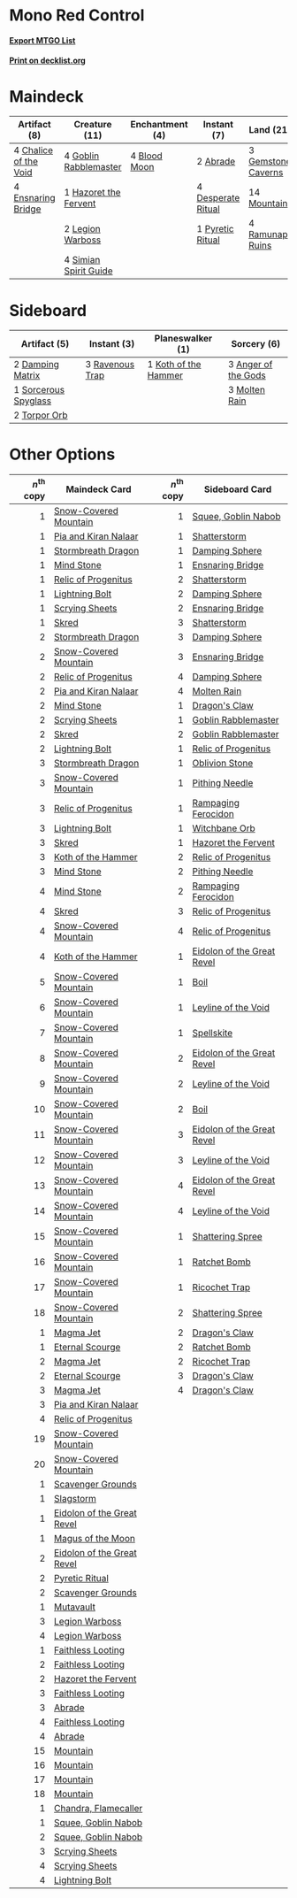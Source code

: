 # Mono Red Control

#### [Export MTGO List](../collection/Mono%20Red%20Control/Mono%20Red%20Control.txt)
#### [Print on decklist.org](http://decklist.org/?deckmain=2%09Abrade%0A3%09Anger%20of%20the%20Gods%0A4%09Blood%20Moon%0A4%09Chalice%20of%20the%20Void%0A4%09Chandra,%20Torch%20of%20Defiance%0A4%09Desperate%20Ritual%0A4%09Ensnaring%20Bridge%0A3%09Gemstone%20Caverns%0A4%09Goblin%20Rabblemaster%0A1%09Hazoret%20the%20Fervent%0A2%09Koth%20of%20the%20Hammer%0A2%09Legion%20Warboss%0A14%09Mountain%0A1%09Pyretic%20Ritual%0A4%09Ramunap%20Ruins%0A4%09Simian%20Spirit%20Guide&deckside=3%09Anger%20of%20the%20Gods%0A2%09Damping%20Matrix%0A1%09Koth%20of%20the%20Hammer%0A3%09Molten%20Rain%0A3%09Ravenous%20Trap%0A1%09Sorcerous%20Spyglass%0A2%09Torpor%20Orb)
# Maindeck

|                                          Artifact (8)                                          |                                         Creature (11)                                          |                                    Enchantment (4)                                    |                                         Instant (7)                                         |                                          Land (21)                                          |                                           Planeswalker (6)                                            |                                         Sorcery (3)                                          |
|------------------------------------------------------------------------------------------------|------------------------------------------------------------------------------------------------|---------------------------------------------------------------------------------------|---------------------------------------------------------------------------------------------|---------------------------------------------------------------------------------------------|-------------------------------------------------------------------------------------------------------|----------------------------------------------------------------------------------------------|
|4 [Chalice of the Void](http://gatherer.wizards.com/Pages/Card/Details.aspx?multiverseid=370411)|4 [Goblin Rabblemaster](http://gatherer.wizards.com/Pages/Card/Details.aspx?multiverseid=438486)|4 [Blood Moon](http://gatherer.wizards.com/Pages/Card/Details.aspx?multiverseid=370419)|2 [Abrade](http://gatherer.wizards.com/Pages/Card/Details.aspx?multiverseid=430772)          |3 [Gemstone Caverns](http://gatherer.wizards.com/Pages/Card/Details.aspx?multiverseid=122094)|4 [Chandra, Torch of Defiance](http://gatherer.wizards.com/Pages/Card/Details.aspx?multiverseid=417683)|3 [Anger of the Gods](http://gatherer.wizards.com/Pages/Card/Details.aspx?multiverseid=438682)|
|4 [Ensnaring Bridge](http://gatherer.wizards.com/Pages/Card/Details.aspx?multiverseid=442213)   |1 [Hazoret the Fervent](http://gatherer.wizards.com/Pages/Card/Details.aspx?multiverseid=429886)|                                                                                       |4 [Desperate Ritual](http://gatherer.wizards.com/Pages/Card/Details.aspx?multiverseid=370546)|14 [Mountain](http://gatherer.wizards.com/Pages/Card/Details.aspx?multiverseid=439604)       |2 [Koth of the Hammer](http://gatherer.wizards.com/Pages/Card/Details.aspx?multiverseid=266362)        |                                                                                              |
|                                                                                                |2 [Legion Warboss](http://gatherer.wizards.com/Pages/Card/Details.aspx?multiverseid=452859)     |                                                                                       |1 [Pyretic Ritual](http://gatherer.wizards.com/Pages/Card/Details.aspx?multiverseid=205067)  |4 [Ramunap Ruins](http://gatherer.wizards.com/Pages/Card/Details.aspx?multiverseid=430870)   |                                                                                                       |                                                                                              |
|                                                                                                |4 [Simian Spirit Guide](http://gatherer.wizards.com/Pages/Card/Details.aspx?multiverseid=442137)|                                                                                       |                                                                                             |                                                                                             |                                                                                                       |                                                                                              |


# Sideboard

|                                         Artifact (5)                                          |                                       Instant (3)                                        |                                       Planeswalker (1)                                        |                                         Sorcery (6)                                          |
|-----------------------------------------------------------------------------------------------|------------------------------------------------------------------------------------------|-----------------------------------------------------------------------------------------------|----------------------------------------------------------------------------------------------|
|2 [Damping Matrix](http://gatherer.wizards.com/Pages/Card/Details.aspx?multiverseid=426043)    |3 [Ravenous Trap](http://gatherer.wizards.com/Pages/Card/Details.aspx?multiverseid=197537)|1 [Koth of the Hammer](http://gatherer.wizards.com/Pages/Card/Details.aspx?multiverseid=266362)|3 [Anger of the Gods](http://gatherer.wizards.com/Pages/Card/Details.aspx?multiverseid=438682)|
|1 [Sorcerous Spyglass](http://gatherer.wizards.com/Pages/Card/Details.aspx?multiverseid=435407)|                                                                                          |                                                                                               |3 [Molten Rain](http://gatherer.wizards.com/Pages/Card/Details.aspx?multiverseid=425928)      |
|2 [Torpor Orb](http://gatherer.wizards.com/Pages/Card/Details.aspx?multiverseid=233069)        |                                                                                          |                                                                                               |                                                                                              |


# Other Options

|*n*<sup>th</sup> copy|                                            Maindeck Card                                            |*n*<sup>th</sup> copy|                                           Sideboard Card                                            |
|--------------------:|-----------------------------------------------------------------------------------------------------|--------------------:|-----------------------------------------------------------------------------------------------------|
|                    1|[Snow-Covered Mountain](http://gatherer.wizards.com/Pages/Card/Details.aspx?multiverseid=184814)     |                    1|[Squee, Goblin Nabob](http://gatherer.wizards.com/Pages/Card/Details.aspx?multiverseid=370461)       |
|                    1|[Pia and Kiran Nalaar](http://gatherer.wizards.com/Pages/Card/Details.aspx?multiverseid=442783)      |                    1|[Shatterstorm](http://gatherer.wizards.com/Pages/Card/Details.aspx?multiverseid=430683)              |
|                    1|[Stormbreath Dragon](http://gatherer.wizards.com/Pages/Card/Details.aspx?multiverseid=373679)        |                    1|[Damping Sphere](http://gatherer.wizards.com/Pages/Card/Details.aspx?multiverseid=443101)            |
|                    1|[Mind Stone](http://gatherer.wizards.com/Pages/Card/Details.aspx?multiverseid=438785)                |                    1|[Ensnaring Bridge](http://gatherer.wizards.com/Pages/Card/Details.aspx?multiverseid=442213)          |
|                    1|[Relic of Progenitus](http://gatherer.wizards.com/Pages/Card/Details.aspx?multiverseid=205326)       |                    2|[Shatterstorm](http://gatherer.wizards.com/Pages/Card/Details.aspx?multiverseid=430683)              |
|                    1|[Lightning Bolt](http://gatherer.wizards.com/Pages/Card/Details.aspx?multiverseid=234704)            |                    2|[Damping Sphere](http://gatherer.wizards.com/Pages/Card/Details.aspx?multiverseid=443101)            |
|                    1|[Scrying Sheets](http://gatherer.wizards.com/Pages/Card/Details.aspx?multiverseid=121204)            |                    2|[Ensnaring Bridge](http://gatherer.wizards.com/Pages/Card/Details.aspx?multiverseid=442213)          |
|                    1|[Skred](http://gatherer.wizards.com/Pages/Card/Details.aspx?multiverseid=122120)                     |                    3|[Shatterstorm](http://gatherer.wizards.com/Pages/Card/Details.aspx?multiverseid=430683)              |
|                    2|[Stormbreath Dragon](http://gatherer.wizards.com/Pages/Card/Details.aspx?multiverseid=373679)        |                    3|[Damping Sphere](http://gatherer.wizards.com/Pages/Card/Details.aspx?multiverseid=443101)            |
|                    2|[Snow-Covered Mountain](http://gatherer.wizards.com/Pages/Card/Details.aspx?multiverseid=184814)     |                    3|[Ensnaring Bridge](http://gatherer.wizards.com/Pages/Card/Details.aspx?multiverseid=442213)          |
|                    2|[Relic of Progenitus](http://gatherer.wizards.com/Pages/Card/Details.aspx?multiverseid=205326)       |                    4|[Damping Sphere](http://gatherer.wizards.com/Pages/Card/Details.aspx?multiverseid=443101)            |
|                    2|[Pia and Kiran Nalaar](http://gatherer.wizards.com/Pages/Card/Details.aspx?multiverseid=442783)      |                    4|[Molten Rain](http://gatherer.wizards.com/Pages/Card/Details.aspx?multiverseid=425928)               |
|                    2|[Mind Stone](http://gatherer.wizards.com/Pages/Card/Details.aspx?multiverseid=438785)                |                    1|[Dragon's Claw](http://gatherer.wizards.com/Pages/Card/Details.aspx?multiverseid=243481)             |
|                    2|[Scrying Sheets](http://gatherer.wizards.com/Pages/Card/Details.aspx?multiverseid=121204)            |                    1|[Goblin Rabblemaster](http://gatherer.wizards.com/Pages/Card/Details.aspx?multiverseid=438486)       |
|                    2|[Skred](http://gatherer.wizards.com/Pages/Card/Details.aspx?multiverseid=122120)                     |                    2|[Goblin Rabblemaster](http://gatherer.wizards.com/Pages/Card/Details.aspx?multiverseid=438486)       |
|                    2|[Lightning Bolt](http://gatherer.wizards.com/Pages/Card/Details.aspx?multiverseid=234704)            |                    1|[Relic of Progenitus](http://gatherer.wizards.com/Pages/Card/Details.aspx?multiverseid=205326)       |
|                    3|[Stormbreath Dragon](http://gatherer.wizards.com/Pages/Card/Details.aspx?multiverseid=373679)        |                    1|[Oblivion Stone](http://gatherer.wizards.com/Pages/Card/Details.aspx?multiverseid=438789)            |
|                    3|[Snow-Covered Mountain](http://gatherer.wizards.com/Pages/Card/Details.aspx?multiverseid=184814)     |                    1|[Pithing Needle](http://gatherer.wizards.com/Pages/Card/Details.aspx?multiverseid=425815)            |
|                    3|[Relic of Progenitus](http://gatherer.wizards.com/Pages/Card/Details.aspx?multiverseid=205326)       |                    1|[Rampaging Ferocidon](http://gatherer.wizards.com/Pages/Card/Details.aspx?multiverseid=435308)       |
|                    3|[Lightning Bolt](http://gatherer.wizards.com/Pages/Card/Details.aspx?multiverseid=234704)            |                    1|[Witchbane Orb](http://gatherer.wizards.com/Pages/Card/Details.aspx?multiverseid=233240)             |
|                    3|[Skred](http://gatherer.wizards.com/Pages/Card/Details.aspx?multiverseid=122120)                     |                    1|[Hazoret the Fervent](http://gatherer.wizards.com/Pages/Card/Details.aspx?multiverseid=429886)       |
|                    3|[Koth of the Hammer](http://gatherer.wizards.com/Pages/Card/Details.aspx?multiverseid=266362)        |                    2|[Relic of Progenitus](http://gatherer.wizards.com/Pages/Card/Details.aspx?multiverseid=205326)       |
|                    3|[Mind Stone](http://gatherer.wizards.com/Pages/Card/Details.aspx?multiverseid=438785)                |                    2|[Pithing Needle](http://gatherer.wizards.com/Pages/Card/Details.aspx?multiverseid=425815)            |
|                    4|[Mind Stone](http://gatherer.wizards.com/Pages/Card/Details.aspx?multiverseid=438785)                |                    2|[Rampaging Ferocidon](http://gatherer.wizards.com/Pages/Card/Details.aspx?multiverseid=435308)       |
|                    4|[Skred](http://gatherer.wizards.com/Pages/Card/Details.aspx?multiverseid=122120)                     |                    3|[Relic of Progenitus](http://gatherer.wizards.com/Pages/Card/Details.aspx?multiverseid=205326)       |
|                    4|[Snow-Covered Mountain](http://gatherer.wizards.com/Pages/Card/Details.aspx?multiverseid=184814)     |                    4|[Relic of Progenitus](http://gatherer.wizards.com/Pages/Card/Details.aspx?multiverseid=205326)       |
|                    4|[Koth of the Hammer](http://gatherer.wizards.com/Pages/Card/Details.aspx?multiverseid=266362)        |                    1|[Eidolon of the Great Revel](http://gatherer.wizards.com/Pages/Card/Details.aspx?multiverseid=442117)|
|                    5|[Snow-Covered Mountain](http://gatherer.wizards.com/Pages/Card/Details.aspx?multiverseid=184814)     |                    1|[Boil](http://gatherer.wizards.com/Pages/Card/Details.aspx?multiverseid=430682)                      |
|                    6|[Snow-Covered Mountain](http://gatherer.wizards.com/Pages/Card/Details.aspx?multiverseid=184814)     |                    1|[Leyline of the Void](http://gatherer.wizards.com/Pages/Card/Details.aspx?multiverseid=205013)       |
|                    7|[Snow-Covered Mountain](http://gatherer.wizards.com/Pages/Card/Details.aspx?multiverseid=184814)     |                    1|[Spellskite](http://gatherer.wizards.com/Pages/Card/Details.aspx?multiverseid=397743)                |
|                    8|[Snow-Covered Mountain](http://gatherer.wizards.com/Pages/Card/Details.aspx?multiverseid=184814)     |                    2|[Eidolon of the Great Revel](http://gatherer.wizards.com/Pages/Card/Details.aspx?multiverseid=442117)|
|                    9|[Snow-Covered Mountain](http://gatherer.wizards.com/Pages/Card/Details.aspx?multiverseid=184814)     |                    2|[Leyline of the Void](http://gatherer.wizards.com/Pages/Card/Details.aspx?multiverseid=205013)       |
|                   10|[Snow-Covered Mountain](http://gatherer.wizards.com/Pages/Card/Details.aspx?multiverseid=184814)     |                    2|[Boil](http://gatherer.wizards.com/Pages/Card/Details.aspx?multiverseid=430682)                      |
|                   11|[Snow-Covered Mountain](http://gatherer.wizards.com/Pages/Card/Details.aspx?multiverseid=184814)     |                    3|[Eidolon of the Great Revel](http://gatherer.wizards.com/Pages/Card/Details.aspx?multiverseid=442117)|
|                   12|[Snow-Covered Mountain](http://gatherer.wizards.com/Pages/Card/Details.aspx?multiverseid=184814)     |                    3|[Leyline of the Void](http://gatherer.wizards.com/Pages/Card/Details.aspx?multiverseid=205013)       |
|                   13|[Snow-Covered Mountain](http://gatherer.wizards.com/Pages/Card/Details.aspx?multiverseid=184814)     |                    4|[Eidolon of the Great Revel](http://gatherer.wizards.com/Pages/Card/Details.aspx?multiverseid=442117)|
|                   14|[Snow-Covered Mountain](http://gatherer.wizards.com/Pages/Card/Details.aspx?multiverseid=184814)     |                    4|[Leyline of the Void](http://gatherer.wizards.com/Pages/Card/Details.aspx?multiverseid=205013)       |
|                   15|[Snow-Covered Mountain](http://gatherer.wizards.com/Pages/Card/Details.aspx?multiverseid=184814)     |                    1|[Shattering Spree](http://gatherer.wizards.com/Pages/Card/Details.aspx?multiverseid=97233)           |
|                   16|[Snow-Covered Mountain](http://gatherer.wizards.com/Pages/Card/Details.aspx?multiverseid=184814)     |                    1|[Ratchet Bomb](http://gatherer.wizards.com/Pages/Card/Details.aspx?multiverseid=205482)              |
|                   17|[Snow-Covered Mountain](http://gatherer.wizards.com/Pages/Card/Details.aspx?multiverseid=184814)     |                    1|[Ricochet Trap](http://gatherer.wizards.com/Pages/Card/Details.aspx?multiverseid=191549)             |
|                   18|[Snow-Covered Mountain](http://gatherer.wizards.com/Pages/Card/Details.aspx?multiverseid=184814)     |                    2|[Shattering Spree](http://gatherer.wizards.com/Pages/Card/Details.aspx?multiverseid=97233)           |
|                    1|[Magma Jet](http://gatherer.wizards.com/Pages/Card/Details.aspx?multiverseid=425925)                 |                    2|[Dragon's Claw](http://gatherer.wizards.com/Pages/Card/Details.aspx?multiverseid=243481)             |
|                    1|[Eternal Scourge](http://gatherer.wizards.com/Pages/Card/Details.aspx?multiverseid=414296)           |                    2|[Ratchet Bomb](http://gatherer.wizards.com/Pages/Card/Details.aspx?multiverseid=205482)              |
|                    2|[Magma Jet](http://gatherer.wizards.com/Pages/Card/Details.aspx?multiverseid=425925)                 |                    2|[Ricochet Trap](http://gatherer.wizards.com/Pages/Card/Details.aspx?multiverseid=191549)             |
|                    2|[Eternal Scourge](http://gatherer.wizards.com/Pages/Card/Details.aspx?multiverseid=414296)           |                    3|[Dragon's Claw](http://gatherer.wizards.com/Pages/Card/Details.aspx?multiverseid=243481)             |
|                    3|[Magma Jet](http://gatherer.wizards.com/Pages/Card/Details.aspx?multiverseid=425925)                 |                    4|[Dragon's Claw](http://gatherer.wizards.com/Pages/Card/Details.aspx?multiverseid=243481)             |
|                    3|[Pia and Kiran Nalaar](http://gatherer.wizards.com/Pages/Card/Details.aspx?multiverseid=442783)      |                     |                                                                                                     |
|                    4|[Relic of Progenitus](http://gatherer.wizards.com/Pages/Card/Details.aspx?multiverseid=205326)       |                     |                                                                                                     |
|                   19|[Snow-Covered Mountain](http://gatherer.wizards.com/Pages/Card/Details.aspx?multiverseid=184814)     |                     |                                                                                                     |
|                   20|[Snow-Covered Mountain](http://gatherer.wizards.com/Pages/Card/Details.aspx?multiverseid=184814)     |                     |                                                                                                     |
|                    1|[Scavenger Grounds](http://gatherer.wizards.com/Pages/Card/Details.aspx?multiverseid=430871)         |                     |                                                                                                     |
|                    1|[Slagstorm](http://gatherer.wizards.com/Pages/Card/Details.aspx?multiverseid=214054)                 |                     |                                                                                                     |
|                    1|[Eidolon of the Great Revel](http://gatherer.wizards.com/Pages/Card/Details.aspx?multiverseid=442117)|                     |                                                                                                     |
|                    1|[Magus of the Moon](http://gatherer.wizards.com/Pages/Card/Details.aspx?multiverseid=438704)         |                     |                                                                                                     |
|                    2|[Eidolon of the Great Revel](http://gatherer.wizards.com/Pages/Card/Details.aspx?multiverseid=442117)|                     |                                                                                                     |
|                    2|[Pyretic Ritual](http://gatherer.wizards.com/Pages/Card/Details.aspx?multiverseid=205067)            |                     |                                                                                                     |
|                    2|[Scavenger Grounds](http://gatherer.wizards.com/Pages/Card/Details.aspx?multiverseid=430871)         |                     |                                                                                                     |
|                    1|[Mutavault](http://gatherer.wizards.com/Pages/Card/Details.aspx?multiverseid=152724)                 |                     |                                                                                                     |
|                    3|[Legion Warboss](http://gatherer.wizards.com/Pages/Card/Details.aspx?multiverseid=452859)            |                     |                                                                                                     |
|                    4|[Legion Warboss](http://gatherer.wizards.com/Pages/Card/Details.aspx?multiverseid=452859)            |                     |                                                                                                     |
|                    1|[Faithless Looting](http://gatherer.wizards.com/Pages/Card/Details.aspx?multiverseid=413670)         |                     |                                                                                                     |
|                    2|[Faithless Looting](http://gatherer.wizards.com/Pages/Card/Details.aspx?multiverseid=413670)         |                     |                                                                                                     |
|                    2|[Hazoret the Fervent](http://gatherer.wizards.com/Pages/Card/Details.aspx?multiverseid=429886)       |                     |                                                                                                     |
|                    3|[Faithless Looting](http://gatherer.wizards.com/Pages/Card/Details.aspx?multiverseid=413670)         |                     |                                                                                                     |
|                    3|[Abrade](http://gatherer.wizards.com/Pages/Card/Details.aspx?multiverseid=430772)                    |                     |                                                                                                     |
|                    4|[Faithless Looting](http://gatherer.wizards.com/Pages/Card/Details.aspx?multiverseid=413670)         |                     |                                                                                                     |
|                    4|[Abrade](http://gatherer.wizards.com/Pages/Card/Details.aspx?multiverseid=430772)                    |                     |                                                                                                     |
|                   15|[Mountain](http://gatherer.wizards.com/Pages/Card/Details.aspx?multiverseid=439604)                  |                     |                                                                                                     |
|                   16|[Mountain](http://gatherer.wizards.com/Pages/Card/Details.aspx?multiverseid=439604)                  |                     |                                                                                                     |
|                   17|[Mountain](http://gatherer.wizards.com/Pages/Card/Details.aspx?multiverseid=439604)                  |                     |                                                                                                     |
|                   18|[Mountain](http://gatherer.wizards.com/Pages/Card/Details.aspx?multiverseid=439604)                  |                     |                                                                                                     |
|                    1|[Chandra, Flamecaller](http://gatherer.wizards.com/Pages/Card/Details.aspx?multiverseid=407614)      |                     |                                                                                                     |
|                    1|[Squee, Goblin Nabob](http://gatherer.wizards.com/Pages/Card/Details.aspx?multiverseid=370461)       |                     |                                                                                                     |
|                    2|[Squee, Goblin Nabob](http://gatherer.wizards.com/Pages/Card/Details.aspx?multiverseid=370461)       |                     |                                                                                                     |
|                    3|[Scrying Sheets](http://gatherer.wizards.com/Pages/Card/Details.aspx?multiverseid=121204)            |                     |                                                                                                     |
|                    4|[Scrying Sheets](http://gatherer.wizards.com/Pages/Card/Details.aspx?multiverseid=121204)            |                     |                                                                                                     |
|                    4|[Lightning Bolt](http://gatherer.wizards.com/Pages/Card/Details.aspx?multiverseid=234704)            |                     |                                                                                                     |


